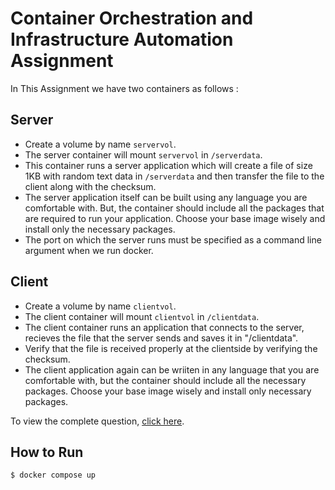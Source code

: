 # Container Orchestration and Infrastructure Automation Assignment

In This Assignment we have two containers as follows :


## Server
- Create a volume by name ```servervol```.
- The server container will mount ```servervol``` in ```/serverdata```.
- This container runs a server application which will create a file of size 1KB with random text data in ```/serverdata``` and then transfer the file to the client along with the checksum.
- The server application itself can be built using any language you are comfortable with. But, the container should include all the packages that are required to run your application. Choose your base image wisely and install only the necessary packages.
- The port on which the server runs must be specified as a command line argument when we run docker.


## Client
- Create a volume by name ```clientvol```.
- The client container will mount ```clientvol``` in ```/clientdata```.
- The client container runs an application that connects to the server, recieves the file that the server sends and saves it in "/clientdata".
- Verify that the file is received properly at the clientside by verifying the checksum.
- The client application again can be wriiten in any language that you are comfortable with, but the container should include all the necessary packages. Choose your base image wisely and install only necessary packages.

To view the complete question, [click here](https://github.com/kartiks123/Docker-Assignment/blob/main/Assignment.docx).


## How to Run
```$ docker compose up```